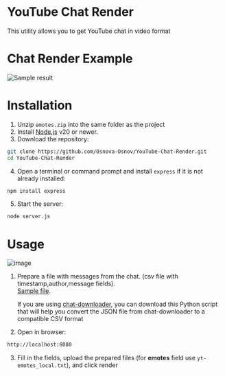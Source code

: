 # YouTube Chat Render
This utility allows you to get YouTube chat in video format

# Chat Render Example
![Sample result](https://github.com/Osnova-Osnov/YouTube-Chat-Render/blob/master/example/result.gif)

# Installation
1. Unzip `emotes.zip` into the same folder as the project
2. Install [Node.js](https://nodejs.org/) v20 or newer.
3. Download the repository:
```bash
git clone https://github.com/Osnova-Osnov/YouTube-Chat-Render.git
cd YouTube-Chat-Render
```
4. Open a terminal or command prompt and install `express` if it is not already installed:
```bash
npm install express
```
5. Start the server:
```bash
node server.js
```

# Usage

![image](https://github.com/user-attachments/assets/f35f91a2-1efb-42f6-b143-130968618d3b)

1. Prepare a file with messages from the chat. (csv file with timestamp,author,message fields).<br>
   [Sample file](https://github.com/Osnova-Osnov/YouTube-Chat-Render/blob/master/example/yt-messages.csv).<br>
   
   If you are using [chat-downloader](https://github.com/xenova/chat-downloader), you can download this Python script that will help you convert the JSON file from chat-downloader to a compatible CSV format
   
3. Open in browser:
```bash
http://localhost:8080
```
3. Fill in the fields, upload the prepared files (for **emotes** field use `yt-emotes_local.txt`), and click render
